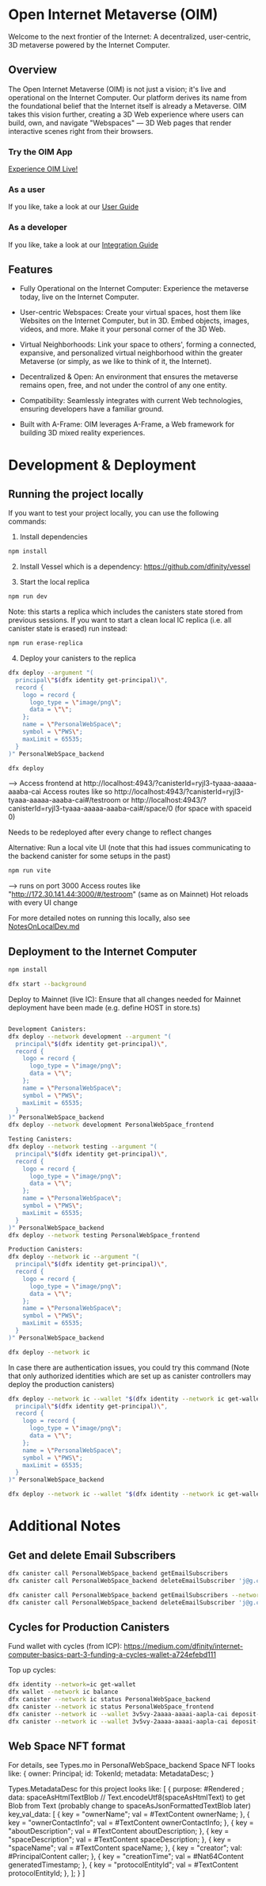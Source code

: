 # Open Internet Metaverse (OIM)
Welcome to the next frontier of the Internet: A decentralized, user-centric, 3D metaverse powered by the Internet Computer.

## Overview
The Open Internet Metaverse (OIM) is not just a vision; it's live and operational on the Internet Computer. Our platform derives its name from the foundational belief that the Internet itself is already a Metaverse. OIM takes this vision further, creating a 3D Web experience where users can build, own, and navigate "Webspaces" — 3D Web pages that render interactive scenes right from their browsers.

### Try the OIM App
[Experience OIM Live!](https://vdfyi-uaaaa-aaaai-acptq-cai.ic0.app/)

### As a user
If you like, take a look at our [User Guide](./resources/user_guide.md)

### As a developer
If you like, take a look at our [Integration Guide](./resources/integration_guide.md)

## Features
- Fully Operational on the Internet Computer: Experience the metaverse today, live on the Internet Computer.

- User-centric Webspaces: Create your virtual spaces, host them like Websites on the Internet Computer, but in 3D. Embed objects, images, videos, and more. Make it your personal corner of the 3D Web.

- Virtual Neighborhoods: Link your space to others', forming a connected, expansive, and personalized virtual neighborhood within the greater Metaverse (or simply, as we like to think of it, the Internet).

- Decentralized & Open: An environment that ensures the metaverse remains open, free, and not under the control of any one entity.

- Compatibility: Seamlessly integrates with current Web technologies, ensuring developers have a familiar ground.

- Built with A-Frame: OIM leverages A-Frame, a Web framework for building 3D mixed reality experiences.

# Development & Deployment
## Running the project locally
If you want to test your project locally, you can use the following commands:

1. Install dependencies
```bash
npm install
```
2. Install Vessel which is a dependency: https://github.com/dfinity/vessel

3. Start the local replica
```bash
npm run dev
```
Note: this starts a replica which includes the canisters state stored from previous sessions.
If you want to start a clean local IC replica (i.e. all canister state is erased) run instead:
```bash
npm run erase-replica
```

4. Deploy your canisters to the replica
```bash
dfx deploy --argument "(
  principal\"$(dfx identity get-principal)\",
  record {
    logo = record {
      logo_type = \"image/png\";
      data = \"\";
    };
    name = \"PersonalWebSpace\";
    symbol = \"PWS\";
    maxLimit = 65535;
  }
)" PersonalWebSpace_backend

dfx deploy
```
--> Access frontend at http://localhost:4943/?canisterId=ryjl3-tyaaa-aaaaa-aaaba-cai
Access routes like so http://localhost:4943/?canisterId=ryjl3-tyaaa-aaaaa-aaaba-cai#/testroom
or http://localhost:4943/?canisterId=ryjl3-tyaaa-aaaaa-aaaba-cai#/space/0 (for space with spaceid 0)

Needs to be redeployed after every change to reflect changes

Alternative: Run a local vite UI (note that this had issues communicating to the backend canister for some setups in the past)
```bash
npm run vite
```
--> runs on port 3000
Access routes like "http://172.30.141.44:3000/#/testroom" (same as on Mainnet)
Hot reloads with every UI change

For more detailed notes on running this locally, also see [NotesOnLocalDev.md](./notes/NotesOnLocalDev.md)

## Deployment to the Internet Computer
```bash
npm install

dfx start --background
```

Deploy to Mainnet (live IC):
Ensure that all changes needed for Mainnet deployment have been made (e.g. define HOST in store.ts)
```bash

Development Canisters:
dfx deploy --network development --argument "(
  principal\"$(dfx identity get-principal)\",
  record {
    logo = record {
      logo_type = \"image/png\";
      data = \"\";
    };
    name = \"PersonalWebSpace\";
    symbol = \"PWS\";
    maxLimit = 65535;
  }
)" PersonalWebSpace_backend
dfx deploy --network development PersonalWebSpace_frontend

Testing Canisters:
dfx deploy --network testing --argument "(
  principal\"$(dfx identity get-principal)\",
  record {
    logo = record {
      logo_type = \"image/png\";
      data = \"\";
    };
    name = \"PersonalWebSpace\";
    symbol = \"PWS\";
    maxLimit = 65535;
  }
)" PersonalWebSpace_backend
dfx deploy --network testing PersonalWebSpace_frontend

Production Canisters:
dfx deploy --network ic --argument "(
  principal\"$(dfx identity get-principal)\",
  record {
    logo = record {
      logo_type = \"image/png\";
      data = \"\";
    };
    name = \"PersonalWebSpace\";
    symbol = \"PWS\";
    maxLimit = 65535;
  }
)" PersonalWebSpace_backend

dfx deploy --network ic
```

In case there are authentication issues, you could try this command
(Note that only authorized identities which are set up as canister controllers may deploy the production canisters)
```bash
dfx deploy --network ic --wallet "$(dfx identity --network ic get-wallet)" --argument "(
  principal\"$(dfx identity get-principal)\",
  record {
    logo = record {
      logo_type = \"image/png\";
      data = \"\";
    };
    name = \"PersonalWebSpace\";
    symbol = \"PWS\";
    maxLimit = 65535;
  }
)" PersonalWebSpace_backend

dfx deploy --network ic --wallet "$(dfx identity --network ic get-wallet)"
```

# Additional Notes
## Get and delete Email Subscribers
```bash
dfx canister call PersonalWebSpace_backend getEmailSubscribers
dfx canister call PersonalWebSpace_backend deleteEmailSubscriber 'j@g.com'

dfx canister call PersonalWebSpace_backend getEmailSubscribers --network ic
dfx canister call PersonalWebSpace_backend deleteEmailSubscriber 'j@g.com' --network ic
```

## Cycles for Production Canisters
Fund wallet with cycles (from ICP): https://medium.com/dfinity/internet-computer-basics-part-3-funding-a-cycles-wallet-a724efebd111

Top up cycles:
```bash
dfx identity --network=ic get-wallet
dfx wallet --network ic balance
dfx canister --network ic status PersonalWebSpace_backend
dfx canister --network ic status PersonalWebSpace_frontend
dfx canister --network ic --wallet 3v5vy-2aaaa-aaaai-aapla-cai deposit-cycles 3000000000000 PersonalWebSpace_backend
dfx canister --network ic --wallet 3v5vy-2aaaa-aaaai-aapla-cai deposit-cycles 300000000000 PersonalWebSpace_frontend
```

## Web Space NFT format
For details, see Types.mo in PersonalWebSpace_backend
  Space NFT looks like:
    {
      owner: Principal;
      id: TokenId;
      metadata: MetadataDesc;
    }

  Types.MetadataDesc for this project looks like:
    [
      {
        purpose: #Rendered ;
        data: spaceAsHtmlTextBlob // Text.encodeUtf8(spaceAsHtmlText) to get Blob from Text (probably change to spaceAsJsonFormattedTextBlob later)
        key_val_data: [
          {
            key = "ownerName";
            val = #TextContent ownerName;
          },
          {
            key = "ownerContactInfo";
            val = #TextContent ownerContactInfo;
          },
          {
            key = "aboutDescription";
            val = #TextContent aboutDescription;
          },
          {
            key = "spaceDescription";
            val = #TextContent spaceDescription;
          },
          {
            key = "spaceName";
            val = #TextContent spaceName;
          },
          {
            key = "creator";
            val: #PrincipalContent caller;
          },
          {
            key = "creationTime";
            val = #Nat64Content generatedTimestamp;
          },
          {
            key = "protocolEntityId";
            val = #TextContent protocolEntityId;
          },
        ];
      }
    ]
